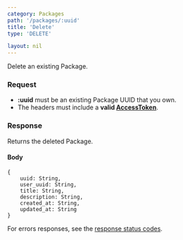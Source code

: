 ```yaml
---
category: Packages
path: '/packages/:uuid'
title: 'Delete'
type: 'DELETE'

layout: nil
---
```


Delete an existing Package.

### Request

* **:uuid** must be an existing Package UUID that you own.
* The headers must include a **valid [AccessToken](#/post-access-token)**.

### Response

Returns the deleted Package.

#### Body

    {
        uuid: String,
        user_uuid: String,
        title: String,
        description: String,
        created_at: String,
        updated_at: String
    }

For errors responses, see the [response status codes](#/response-status-codes).